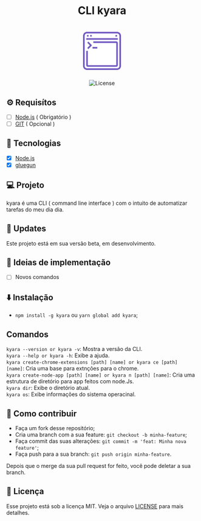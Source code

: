 <h1 align="center">
  CLI kyara
</h1>

<h1 align="center">
  <img alt="Ícone do projeto" title="icon" src=".github/code.svg" width="100px" />
</h1>

<p align="center">
  <img alt="License" src="https://img.shields.io/static/v1?label=license&message=MIT&color=5568f9&labelColor=111116">
</p>

## :gear: Requisítos

- [ ] [Node.js](https://nodejs.org/en/) ( Obrigatório )
- [ ] [GIT](https://git-scm.com/) ( Opcional )

## :rocket: Tecnologias

- [x] [Node.js](https://nodejs.org/en/)
- [x] [gluegun](https://infinitered.github.io/gluegun/#/)

## :computer: Projeto

kyara é uma CLI ( command line interface ) com o intuito de automatizar tarefas do meu dia dia.

## :checkered_flag: Updates

Este projeto está em sua versão beta, em desenvolvimento.

## :bookmark_tabs: Ideias de implementação

- [ ] Novos comandos

## :arrow_down: Instalação

- `npm install -g kyara` ou `yarn global add kyara`;

## Comandos
`kyara --version or kyara -v`: Mostra a versão da CLI. <br>
`kyara --help or kyara -h`: Exibe a ajuda.<br>
`kyara create-chrome-extensions [path] [name] or kyara ce [path] [name]`: Cria uma base para extnções para o chrome.<br>
`kyara create-node-app [path] [name] or kyara n [path] [name]`: Cria uma estrutura de diretório para app feitos com node.Js.<br>
`kyara dir`: Exibe o diretório atual.<br>
`kyara os`: Exibe informações do sistema operacinal.<br>

## :thinking: Como contribuir

- Faça um fork desse repositório;
- Cria uma branch com a sua feature: `git checkout -b minha-feature`;
- Faça commit das suas alterações: `git commit -m 'feat: Minha nova feature'`;
- Faça push para a sua branch: `git push origin minha-feature`.

Depois que o merge da sua pull request for feito, você pode deletar a sua branch.

## :memo: Licença

Esse projeto está sob a licença MIT. Veja o arquivo [LICENSE](LICENSE.md) para mais detalhes.

